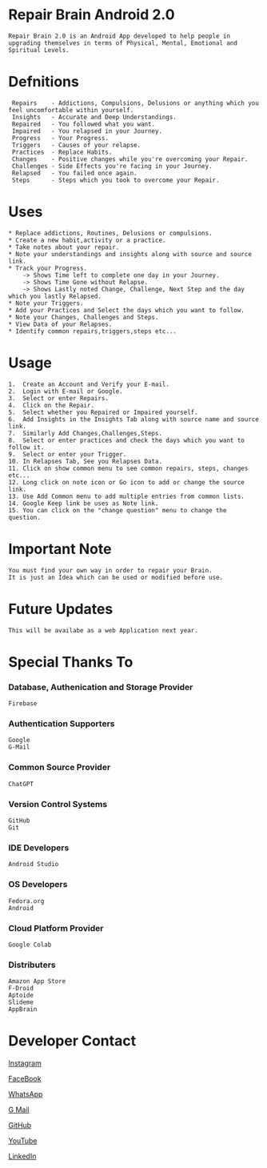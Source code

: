 # Repair Brain Android 2.0

    Repair Brain 2.0 is an Android App developed to help people in upgrading themselves in terms of Physical, Mental, Emotional and Spiritual Levels.


# Defnitions 

     Repairs    - Addictions, Compulsions, Delusions or anything which you feel uncomfortable within yourself.
     Insights   - Accurate and Deep Understandings.
     Repaired   - You followed what you want.
     Impaired   - You relapsed in your Journey.
     Progress   - Your Progress.
     Triggers   - Causes of your relapse.
     Practices  - Replace Habits.
     Changes    - Positive changes while you're overcoming your Repair.
     Challenges - Side Effects you're facing in your Journey.
     Relapsed   - You failed once again.
     Steps      - Steps which you took to overcome your Repair.


# Uses
    * Replace addictions, Routines, Delusions or compulsions.
    * Create a new habit,activity or a practice.
    * Take notes about your repair.
    * Note your understandings and insights along with source and source link.
    * Track your Progress.
        -> Shows Time left to complete one day in your Journey.
        -> Shows Time Gone without Relapse.
        -> Shows Lastly noted Change, Challenge, Next Step and the day which you lastly Relapsed. 
    * Note your Triggers.
    * Add your Practices and Select the days which you want to follow.
    * Note your Changes, Challenges and Steps.
    * View Data of your Relapses.
    * Identify common repairs,triggers,steps etc...

    
# Usage

    1.  Create an Account and Verify your E-mail.
    2.  Login with E-mail or Google.
    3.  Select or enter Repairs.
    4.  Click on the Repair.
    5.  Select whether you Repaired or Impaired yourself.
    6.  Add Insights in the Insights Tab along with source name and source link.
    7.  Similarly Add Changes,Challenges,Steps.
    8.  Select or enter practices and check the days which you want to follow it.
    9.  Select or enter your Trigger.
    10. In Relapses Tab, See you Relapses Data.
    11. Click on show common menu to see common repairs, steps, changes etc...
    12. Long click on note icon or Go icon to add or change the source link.
    13. Use Add Common menu to add multiple entries from common lists.
    14. Google Keep link be uses as Note link.
    15. You can click on the "change question" menu to change the question.

    
# Important Note

    You must find your own way in order to repair your Brain.
    It is just an Idea which can be used or modified before use.


# Future Updates 

    This will be availabe as a web Application next year.


# Special Thanks To


### Database, Authenication and Storage Provider
    Firebase

    
### Authentication Supporters
    Google 
    G-Mail


### Common Source Provider
    ChatGPT 


### Version Control Systems
    GitHub 
    Git 


### IDE Developers
    Android Studio


### OS Developers 
    Fedora.org 
    Android

### Cloud Platform Provider
    Google Colab

### Distributers
    Amazon App Store
    F-Droid
    Aptoide
    Slideme
    AppBrain


# Developer Contact 

[Instagram](https://www.instagram.com/alpha_yr/)

[FaceBook](https://www.facebook.com/yrzfb)

[WhatsApp](https://wa.me/+919047665729)

[G Mail](mailto:seenusanjay20102002@gmail.com)

[GitHub](https://github.com/yrzgithub)

[YouTube](https://www.youtube.com/@yrzwisdom)

[LinkedIn](https://www.linkedin.com/in/seenusanjay/)
